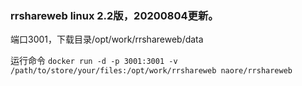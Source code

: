 ### rrshareweb linux 2.2版，20200804更新。

端口3001，下载目录/opt/work/rrshareweb/data

运行命令
`
docker run -d -p 3001:3001 -v /path/to/store/your/files:/opt/work/rrshareweb naore/rrshareweb
`
